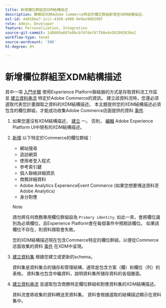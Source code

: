```yaml
---
title: 新增欄位群組至XDM結構描述
description: 瞭解如何將Adobe Commerce特定的欄位群組新增至XDM結構描述。
exl-id: 4401bbe7-1ccc-4349-a998-9e9ee9db590f
role: Admin, Developer
feature: Personalization, Integration
source-git-commit: 1d8609a607e0bcb74fdef47fb8e4e582085836e2
workflow-type: tm+mt
source-wordcount: '346'
ht-degree: 0%

---
```


# 新增欄位群組至XDM結構描述

其中一項 [入門步驟](overview.md#onboarding-steps) 使用Experience Platform聯結器的方式是存取資料流工作區並 [建立資料串流](https://experienceleague.adobe.com/docs/experience-platform/edge/datastreams/overview.html) 特定於Adobe Commerce的資訊。 建立該資料流時，您還必須選取代表您計畫擷取之資料的XDM結構描述。 本主題提供您的XDM結構描述必須包含的欄位群組，才能成功收集Adobe Commerce店面提供的資料 [事件](events.md).

1. 如果您還沒有XDM結構描述， [建立](https://experienceleague.adobe.com/docs/experience-platform/xdm/ui/resources/schemas.html#create) 一。 否則， [編輯](https://experienceleague.adobe.com/docs/experience-platform/xdm/ui/resources/schemas.html#edit) Adobe Experience Platform UI中現有的XDM結構描述。

1. [新增](https://experienceleague.adobe.com/docs/experience-platform/xdm/ui/resources/schemas.html#add-field-groups) 以下特定於Commerce的欄位群組：

   - 網站搜尋
   - 造訪網頁
   - 使用者登入程式
   - 參考索引鍵
   - 個人聯絡詳細資訊
   - 商務詳細資料
   - Adobe Analytics ExperienceEvent Commerce (如果您想要傳送資料至Adobe Analytics)
   - 身分對應

   >[!NOTE]
   >
   > 請勿將任何商務專用欄位群組設為 `Primary identity`. 如此一來，會將欄位識別為必填欄位，且Experience Platform會在每個事件中預期該欄位。 如果該欄位不存在，則資料擷取會失敗。

   您的XDM結構描述現在包含Commerce特定的欄位群組，以便從Commerce店面收集的資料 [事件](events.md) 在XDM中呈現。

1. [建立資料集](https://experienceleague.adobe.com/docs/platform-learn/implement-mobile-sdk/experience-cloud/platform.html#create-a-dataset) 根據您建立或更新的schema。

   資料集是資料集合的儲存和管理結構，通常是包含方案（欄）和欄位（列）的表格。 資料集也包含中繼資料，說明資料集所儲存資料的各個層面。

1. [建立資料串流](https://experienceleague.adobe.com/docs/experience-platform/edge/datastreams/overview.html) 並選取包含商務特定欄位群組和對應資料集的XDM結構描述。

   資料流會將收集的資料轉送至資料集。 資料會根據選取的結構描述顯示在資料集中。
